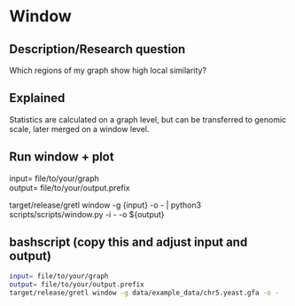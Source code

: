 # Window
## Description/Research question
Which regions of my graph show high local similarity?  

## Explained
Statistics are calculated on a graph level, but can be transferred to genomic scale, later merged on a window level. 


## Run window + plot

input= file/to/your/graph  
output= file/to/your/output.prefix

target/release/gretl window -g {input} -o -  |   python3 scripts/scripts/window.py -i - -o ${output}

## bashscript (copy this and adjust input and output)
```bash
input= file/to/your/graph
output= file/to/your/output.prefix
target/release/gretl window -g data/example_data/chr5.yeast.gfa -o -  |   python3 scripts/scripts/window.py -i - -o hello_window.png
```